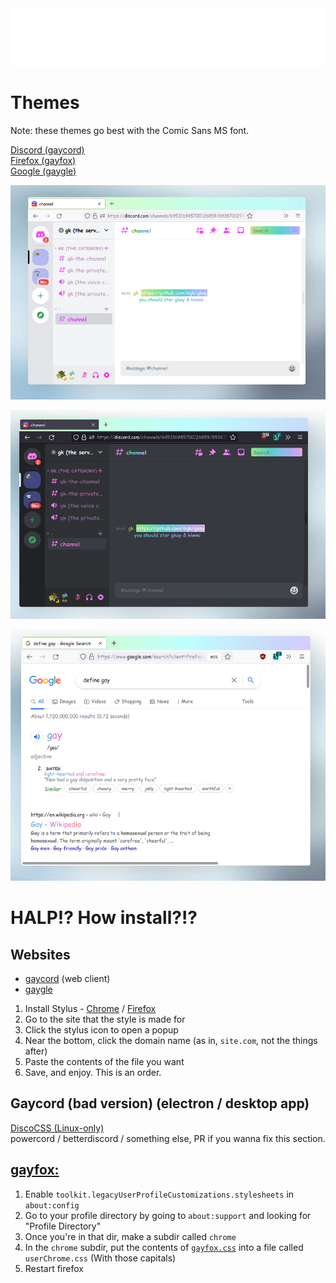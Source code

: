 <div align="center"> <img src="./gay.svg"/> </div>

# Themes

Note: these themes go best with the Comic Sans MS font.

[Discord (gaycord)](./gaycord.css)  
[Firefox (gayfox)](./gayfox.css)  
[Google (gaygle)](./gaygle.css)  

![gayfox/gaycord demo (light)](./gaycord_and_gayfox-light.gif)

![gayfox/gaycord demo (dark)](./gaycord_and_gayfox-dark.gif)

![gaygle demo](./gaygle.gif)



# HALP!? How install?!?

## Websites
 - [gaycord](./gaycord.css) (web client)
 - [gaygle](./gaygle.css)

1. Install Stylus - [Chrome](https://chrome.google.com/webstore/detail/stylus/clngdbkpkpeebahjckkjfobafhncgmne?hl=en) / [Firefox](https://addons.mozilla.org/en-US/firefox/addon/styl-us)
2. Go to the site that the style is made for
3. Click the stylus icon to open a popup
4. Near the bottom, click the domain name (as in, `site.com`, not the things after)
5. Paste the contents of the file you want
6. Save, and enjoy.  This is an order.


## Gaycord (bad version) (electron / desktop app)
[DiscoCSS (Linux-only)](https://github.com/mlvzk/discocss)  
powercord / betterdiscord / something else, PR if you wanna fix this section.


## [gayfox:](./gayfox.css)
1. Enable `toolkit.legacyUserProfileCustomizations.stylesheets` in `about:config`
2. Go to your profile directory by going to `about:support` and looking for "Profile Directory"
3. Once you're in that dir, make a subdir called `chrome`
4. In the `chrome` subdir, put the contents of [`gayfox.css`](./gayfox.css) into a file called `userChrome.css` (With those capitals)
5. Restart firefox
